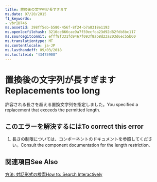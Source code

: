 ```yaml
---
title: 置換後の文字列が長すぎます
ms.date: 07/20/2015
f1_keywords:
- vbrID746
ms.assetid: 398ff5eb-b580-456f-8f24-b7a8318e1193
ms.openlocfilehash: 3216ce866cae9a7f59ecfca23d92d82fdb8bc117
ms.sourcegitcommit: efff8f331fd9467f093f8ab8d23a203d6ecb5b60
ms.translationtype: MT
ms.contentlocale: ja-JP
ms.lasthandoff: 09/03/2018
ms.locfileid: "43475908"
---
```

# <a name="replacements-too-long"></a><span data-ttu-id="5283c-102">置換後の文字列が長すぎます</span><span class="sxs-lookup"><span data-stu-id="5283c-102">Replacements too long</span></span>
<span data-ttu-id="5283c-103">許容される長さを超える置換文字列を指定しました。</span><span class="sxs-lookup"><span data-stu-id="5283c-103">You specified a replacement that exceeds the permitted length.</span></span>  
  
## <a name="to-correct-this-error"></a><span data-ttu-id="5283c-104">このエラーを解決するには</span><span class="sxs-lookup"><span data-stu-id="5283c-104">To correct this error</span></span>  
  
1.  <span data-ttu-id="5283c-105">長さの制限については、コンポーネントのドキュメントを参照してください。</span><span class="sxs-lookup"><span data-stu-id="5283c-105">Consult the component documentation for the length restriction.</span></span>  
  
## <a name="see-also"></a><span data-ttu-id="5283c-106">関連項目</span><span class="sxs-lookup"><span data-stu-id="5283c-106">See Also</span></span>  
 [<span data-ttu-id="5283c-107">方法: 対話形式の検索</span><span class="sxs-lookup"><span data-stu-id="5283c-107">How to: Search Interactively</span></span>](https://msdn.microsoft.com/library/e9fdbfab-bd59-401a-92d3-7ce1652b243c)

